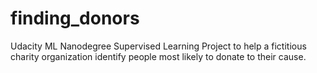 # finding_donors

Udacity ML Nanodegree Supervised Learning Project to help a fictitious charity organization identify people most likely to donate to their cause.
